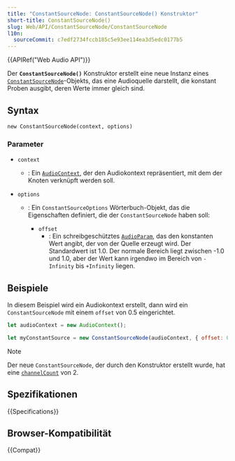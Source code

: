 ```yaml
---
title: "ConstantSourceNode: ConstantSourceNode() Konstruktor"
short-title: ConstantSourceNode()
slug: Web/API/ConstantSourceNode/ConstantSourceNode
l10n:
  sourceCommit: c7edf2734fccb185c5e93ee114ea3d5edc0177b5
---
```


{{APIRef("Web Audio API")}}

Der **`ConstantSourceNode()`** Konstruktor erstellt eine neue Instanz eines [`ConstantSourceNode`](/de/docs/Web/API/ConstantSourceNode)-Objekts, das eine Audioquelle darstellt, die konstant Proben ausgibt, deren Werte immer gleich sind.

## Syntax

```js-nolint
new ConstantSourceNode(context, options)
```

### Parameter

- `context`
  - : Ein [`AudioContext`](/de/docs/Web/API/AudioContext), der den Audiokontext repräsentiert, mit dem der Knoten verknüpft werden soll.
- `options`

  - : Ein `ConstantSourceOptions` Wörterbuch-Objekt, das die Eigenschaften definiert, die der `ConstantSourceNode` haben soll:

    - `offset`
      - : Ein schreibgeschütztes [`AudioParam`](/de/docs/Web/API/AudioParam), das den konstanten Wert angibt, der von der Quelle erzeugt wird. Der Standardwert ist 1.0. Der normale Bereich liegt zwischen \-1.0 und 1.0, aber der Wert kann irgendwo im Bereich von `-Infinity` bis `+Infinity` liegen.

## Beispiele

In diesem Beispiel wird ein Audiokontext erstellt, dann wird ein `ConstantSourceNode` mit einem `offset` von 0.5 eingerichtet.

```js
let audioContext = new AudioContext();

let myConstantSource = new ConstantSourceNode(audioContext, { offset: 0.5 });
```

> [!NOTE]
> Der neue `ConstantSourceNode`, der durch den Konstruktor erstellt wurde, hat eine [`channelCount`](/de/docs/Web/API/AudioNode/channelCount) von 2\.

## Spezifikationen

{{Specifications}}

## Browser-Kompatibilität

{{Compat}}
